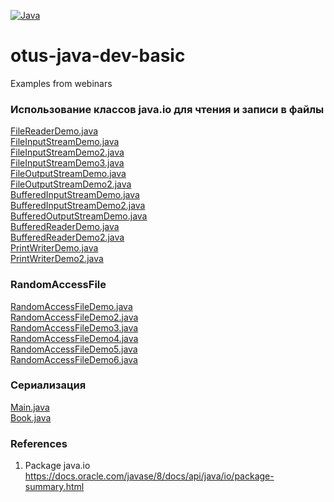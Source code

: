 [![Java](https://img.shields.io/badge/Java-E43222??style=for-the-badge&logo=openjdk&logoColor=FFFFFF)](https://www.java.com/)
# otus-java-dev-basic
Examples from webinars  

### Использование классов java.io для чтения и записи в файлы
[FileReaderDemo.java](src/main/java/ru/otus/FileReaderDemo.java)  
[FileInputStreamDemo.java](src/main/java/ru/otus/FileInputStreamDemo.java)  
[FileInputStreamDemo2.java](src/main/java/ru/otus/FileInputStreamDemo2.java)  
[FileInputStreamDemo3.java](src/main/java/ru/otus/FileInputStreamDemo3.java)  
[FileOutputStreamDemo.java](src/main/java/ru/otus/FileOutputStreamDemo.java)  
[FileOutputStreamDemo2.java](src/main/java/ru/otus/FileOutputStreamDemo2.java)  
[BufferedInputStreamDemo.java](src/main/java/ru/otus/BufferedInputStreamDemo.java)  
[BufferedInputStreamDemo2.java](src/main/java/ru/otus/BufferedInputStreamDemo2.java)  
[BufferedOutputStreamDemo.java](src/main/java/ru/otus/BufferedOutputStreamDemo.java)  
[BufferedReaderDemo.java](src/main/java/ru/otus/BufferedReaderDemo.java)  
[BufferedReaderDemo2.java](src/main/java/ru/otus/BufferedReaderDemo2.java)  
[PrintWriterDemo.java](src/main/java/ru/otus/PrintWriterDemo.java)  
[PrintWriterDemo2.java](src/main/java/ru/otus/PrintWriterDemo2.java)  

### RandomAccessFile
[RandomAccessFileDemo.java](src/main/java/ru/otus/RandomAccessFileDemo.java)  
[RandomAccessFileDemo2.java](src/main/java/ru/otus/RandomAccessFileDemo2.java)  
[RandomAccessFileDemo3.java](src/main/java/ru/otus/RandomAccessFileDemo3.java)  
[RandomAccessFileDemo4.java](src/main/java/ru/otus/RandomAccessFileDemo4.java)  
[RandomAccessFileDemo5.java](src/main/java/ru/otus/RandomAccessFileDemo5.java)  
[RandomAccessFileDemo6.java](src/main/java/ru/otus/RandomAccessFileDemo6.java)  

### Сериализация
[Main.java](src/main/java/ru/otus/Main.java)  
[Book.java](src/main/java/ru/otus/Book.java)  

### References  
1. Package java.io https://docs.oracle.com/javase/8/docs/api/java/io/package-summary.html